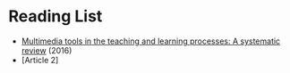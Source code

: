 # Reading List

+ [Multimedia tools in the teaching and learning processes: A systematic review](https://www.ncbi.nlm.nih.gov/pmc/articles/PMC7644889/) (2016)
+ [Article 2]
